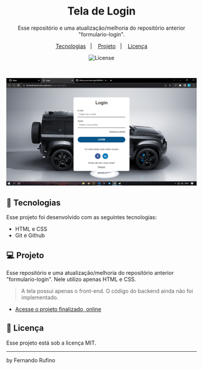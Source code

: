 <h1 align="center"> Tela de Login </h1>

<p align="center">
Esse repositório e uma atualização/melhoria do repositório anterior "formulario-login".
</p>

<p align="center">
  <a href="#-tecnologias">Tecnologias</a>&nbsp;&nbsp;&nbsp;|&nbsp;&nbsp;&nbsp;
  <a href="#-projeto">Projeto</a>&nbsp;&nbsp;&nbsp;|&nbsp;&nbsp;&nbsp;
  <a href="#memo-licença">Licença</a>
</p>

<p align="center">
  <img alt="License" src="https://img.shields.io/static/v1?label=license&message=MIT&color=49AA26&labelColor=000000">
</p>

<br>

<p align="center">
  <img alt="Tela de Login" src="./img/tela-login.png">
</p>

## 🚀 Tecnologias

Esse projeto foi desenvolvido com as seguintes tecnologias:

- HTML e CSS
- Git e Github

## 💻 Projeto

Esse repositório e uma atualização/melhoria do repositório anterior "formulario-login".
Nele utilizo apenas HTML e CSS. 
> A tela possui apenas o front-end. O código do backend ainda não foi implementado.

- [Acesse o projeto finalizado, online](https://fernandoalvesrufino.github.io/nova-tela-login/)

## :memo: Licença

Esse projeto está sob a licença MIT.

---

by Fernando Rufino 
